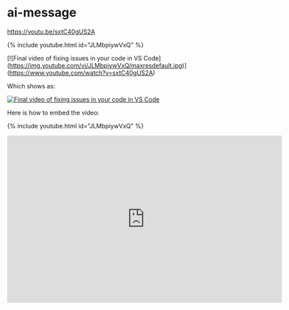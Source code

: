 # ai-message

https://youtu.be/sxtC40gUS2A

{% include youtube.html id=”JLMbpiywVxQ” %}


[![Final video of fixing issues in your code in VS Code]
(https://img.youtube.com/vi/JLMbpiywVxQ/maxresdefault.jpg)]
(https://www.youtube.com/watch?v=sxtC40gUS2A)


<p>Which shows as:</p>

<p><a href="https://www.youtube.com/watch?v=JLMbpiywVxQ"><img src="https://img.youtube.com/vi/JLMbpiywVxQ/maxresdefault.jpg" alt="Final video of fixing issues in your code in VS Code" /></a></p>

<p>Here is how to embed the video:</p>

<p>{% include youtube.html id=”JLMbpiywVxQ” %}</p>

<div class="embed-container">
    <iframe width="640" height="390" src="https://www.youtube.com/embed/JLMbpiywVxQ" frameborder="0" allowfullscreen=""></iframe>
</div>
